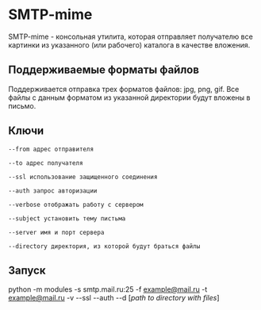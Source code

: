 # SMTP-mime

SMTP-mime - консольная утилита, которая отправляет получателю все картинки из указанного (или рабочего) каталога в
качестве вложения.

## Поддерживаемые форматы файлов

Поддерживается отправка трех форматов файлов: jpg, png, gif. Все файлы с данным форматом из указанной директории будут
вложены в письмо.

## Ключи

    --from адрес отправителя

    --to адрес получателя

    --ssl использование защищенного соединения

    --auth запрос авторизации

    --verbose отображать работу с сервером

    --subject установить тему пистьма

    --server имя и порт сервера 

    --directory директория, из которой будут браться файлы

## Запуск

python -m modules -s smtp.mail.ru:25 -f example@mail.ru -t example@mail.ru -v --ssl --auth --d [_path to directory with
files_]